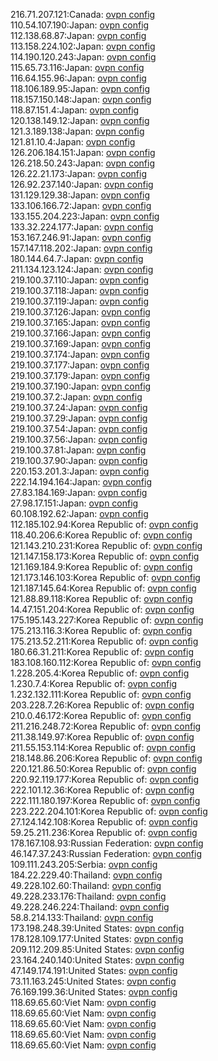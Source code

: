 216.71.207.121:Canada: [ovpn config](vpn/216_71_207_121.ovpn)  
110.54.107.190:Japan: [ovpn config](vpn/110_54_107_190.ovpn)  
112.138.68.87:Japan: [ovpn config](vpn/112_138_68_87.ovpn)  
113.158.224.102:Japan: [ovpn config](vpn/113_158_224_102.ovpn)  
114.190.120.243:Japan: [ovpn config](vpn/114_190_120_243.ovpn)  
115.65.73.116:Japan: [ovpn config](vpn/115_65_73_116.ovpn)  
116.64.155.96:Japan: [ovpn config](vpn/116_64_155_96.ovpn)  
118.106.189.95:Japan: [ovpn config](vpn/118_106_189_95.ovpn)  
118.157.150.148:Japan: [ovpn config](vpn/118_157_150_148.ovpn)  
118.87.151.4:Japan: [ovpn config](vpn/118_87_151_4.ovpn)  
120.138.149.12:Japan: [ovpn config](vpn/120_138_149_12.ovpn)  
121.3.189.138:Japan: [ovpn config](vpn/121_3_189_138.ovpn)  
121.81.10.4:Japan: [ovpn config](vpn/121_81_10_4.ovpn)  
126.206.184.151:Japan: [ovpn config](vpn/126_206_184_151.ovpn)  
126.218.50.243:Japan: [ovpn config](vpn/126_218_50_243.ovpn)  
126.22.21.173:Japan: [ovpn config](vpn/126_22_21_173.ovpn)  
126.92.237.140:Japan: [ovpn config](vpn/126_92_237_140.ovpn)  
131.129.129.38:Japan: [ovpn config](vpn/131_129_129_38.ovpn)  
133.106.166.72:Japan: [ovpn config](vpn/133_106_166_72.ovpn)  
133.155.204.223:Japan: [ovpn config](vpn/133_155_204_223.ovpn)  
133.32.224.177:Japan: [ovpn config](vpn/133_32_224_177.ovpn)  
153.167.246.91:Japan: [ovpn config](vpn/153_167_246_91.ovpn)  
157.147.118.202:Japan: [ovpn config](vpn/157_147_118_202.ovpn)  
180.144.64.7:Japan: [ovpn config](vpn/180_144_64_7.ovpn)  
211.134.123.124:Japan: [ovpn config](vpn/211_134_123_124.ovpn)  
219.100.37.110:Japan: [ovpn config](vpn/219_100_37_110.ovpn)  
219.100.37.118:Japan: [ovpn config](vpn/219_100_37_118.ovpn)  
219.100.37.119:Japan: [ovpn config](vpn/219_100_37_119.ovpn)  
219.100.37.126:Japan: [ovpn config](vpn/219_100_37_126.ovpn)  
219.100.37.165:Japan: [ovpn config](vpn/219_100_37_165.ovpn)  
219.100.37.166:Japan: [ovpn config](vpn/219_100_37_166.ovpn)  
219.100.37.169:Japan: [ovpn config](vpn/219_100_37_169.ovpn)  
219.100.37.174:Japan: [ovpn config](vpn/219_100_37_174.ovpn)  
219.100.37.177:Japan: [ovpn config](vpn/219_100_37_177.ovpn)  
219.100.37.179:Japan: [ovpn config](vpn/219_100_37_179.ovpn)  
219.100.37.190:Japan: [ovpn config](vpn/219_100_37_190.ovpn)  
219.100.37.2:Japan: [ovpn config](vpn/219_100_37_2.ovpn)  
219.100.37.24:Japan: [ovpn config](vpn/219_100_37_24.ovpn)  
219.100.37.29:Japan: [ovpn config](vpn/219_100_37_29.ovpn)  
219.100.37.54:Japan: [ovpn config](vpn/219_100_37_54.ovpn)  
219.100.37.56:Japan: [ovpn config](vpn/219_100_37_56.ovpn)  
219.100.37.81:Japan: [ovpn config](vpn/219_100_37_81.ovpn)  
219.100.37.90:Japan: [ovpn config](vpn/219_100_37_90.ovpn)  
220.153.201.3:Japan: [ovpn config](vpn/220_153_201_3.ovpn)  
222.14.194.164:Japan: [ovpn config](vpn/222_14_194_164.ovpn)  
27.83.184.169:Japan: [ovpn config](vpn/27_83_184_169.ovpn)  
27.98.17.151:Japan: [ovpn config](vpn/27_98_17_151.ovpn)  
60.108.192.62:Japan: [ovpn config](vpn/60_108_192_62.ovpn)  
112.185.102.94:Korea Republic of: [ovpn config](vpn/112_185_102_94.ovpn)  
118.40.206.6:Korea Republic of: [ovpn config](vpn/118_40_206_6.ovpn)  
121.143.210.231:Korea Republic of: [ovpn config](vpn/121_143_210_231.ovpn)  
121.147.158.173:Korea Republic of: [ovpn config](vpn/121_147_158_173.ovpn)  
121.169.184.9:Korea Republic of: [ovpn config](vpn/121_169_184_9.ovpn)  
121.173.146.103:Korea Republic of: [ovpn config](vpn/121_173_146_103.ovpn)  
121.187.145.64:Korea Republic of: [ovpn config](vpn/121_187_145_64.ovpn)  
121.88.89.118:Korea Republic of: [ovpn config](vpn/121_88_89_118.ovpn)  
14.47.151.204:Korea Republic of: [ovpn config](vpn/14_47_151_204.ovpn)  
175.195.143.227:Korea Republic of: [ovpn config](vpn/175_195_143_227.ovpn)  
175.213.116.3:Korea Republic of: [ovpn config](vpn/175_213_116_3.ovpn)  
175.213.52.211:Korea Republic of: [ovpn config](vpn/175_213_52_211.ovpn)  
180.66.31.211:Korea Republic of: [ovpn config](vpn/180_66_31_211.ovpn)  
183.108.160.112:Korea Republic of: [ovpn config](vpn/183_108_160_112.ovpn)  
1.228.205.4:Korea Republic of: [ovpn config](vpn/1_228_205_4.ovpn)  
1.230.7.4:Korea Republic of: [ovpn config](vpn/1_230_7_4.ovpn)  
1.232.132.111:Korea Republic of: [ovpn config](vpn/1_232_132_111.ovpn)  
203.228.7.26:Korea Republic of: [ovpn config](vpn/203_228_7_26.ovpn)  
210.0.46.172:Korea Republic of: [ovpn config](vpn/210_0_46_172.ovpn)  
211.216.248.72:Korea Republic of: [ovpn config](vpn/211_216_248_72.ovpn)  
211.38.149.97:Korea Republic of: [ovpn config](vpn/211_38_149_97.ovpn)  
211.55.153.114:Korea Republic of: [ovpn config](vpn/211_55_153_114.ovpn)  
218.148.86.206:Korea Republic of: [ovpn config](vpn/218_148_86_206.ovpn)  
220.121.86.50:Korea Republic of: [ovpn config](vpn/220_121_86_50.ovpn)  
220.92.119.177:Korea Republic of: [ovpn config](vpn/220_92_119_177.ovpn)  
222.101.12.36:Korea Republic of: [ovpn config](vpn/222_101_12_36.ovpn)  
222.111.180.197:Korea Republic of: [ovpn config](vpn/222_111_180_197.ovpn)  
223.222.204.101:Korea Republic of: [ovpn config](vpn/223_222_204_101.ovpn)  
27.124.142.108:Korea Republic of: [ovpn config](vpn/27_124_142_108.ovpn)  
59.25.211.236:Korea Republic of: [ovpn config](vpn/59_25_211_236.ovpn)  
178.167.108.93:Russian Federation: [ovpn config](vpn/178_167_108_93.ovpn)  
46.147.37.243:Russian Federation: [ovpn config](vpn/46_147_37_243.ovpn)  
109.111.243.205:Serbia: [ovpn config](vpn/109_111_243_205.ovpn)  
184.22.229.40:Thailand: [ovpn config](vpn/184_22_229_40.ovpn)  
49.228.102.60:Thailand: [ovpn config](vpn/49_228_102_60.ovpn)  
49.228.233.176:Thailand: [ovpn config](vpn/49_228_233_176.ovpn)  
49.228.246.224:Thailand: [ovpn config](vpn/49_228_246_224.ovpn)  
58.8.214.133:Thailand: [ovpn config](vpn/58_8_214_133.ovpn)  
173.198.248.39:United States: [ovpn config](vpn/173_198_248_39.ovpn)  
178.128.109.177:United States: [ovpn config](vpn/178_128_109_177.ovpn)  
209.112.209.85:United States: [ovpn config](vpn/209_112_209_85.ovpn)  
23.164.240.140:United States: [ovpn config](vpn/23_164_240_140.ovpn)  
47.149.174.191:United States: [ovpn config](vpn/47_149_174_191.ovpn)  
73.11.163.245:United States: [ovpn config](vpn/73_11_163_245.ovpn)  
76.169.199.36:United States: [ovpn config](vpn/76_169_199_36.ovpn)  
118.69.65.60:Viet Nam: [ovpn config](vpn/118_69_65_60.ovpn)  
118.69.65.60:Viet Nam: [ovpn config](vpn/118_69_65_60.ovpn)  
118.69.65.60:Viet Nam: [ovpn config](vpn/118_69_65_60.ovpn)  
118.69.65.60:Viet Nam: [ovpn config](vpn/118_69_65_60.ovpn)  
118.69.65.60:Viet Nam: [ovpn config](vpn/118_69_65_60.ovpn)  
